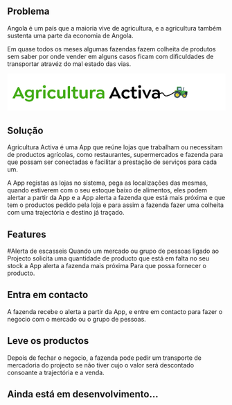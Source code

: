 ## Problema
Angola é um país que a maioria vive de agricultura, e a agricultura também sustenta uma parte da economia de Angola.

Em quase todos os meses algumas fazendas fazem colheita de produtos sem saber por onde vender em alguns casos ficam com dificuldades de transportar atravéz do mal estado das vias.

![Image description](https://github.com/BatistaTony/agricultura_activaAO/blob/master/public/images/logo.png)

## Solução
Agricultura Activa é uma App que reúne lojas que trabalham ou necessitam de productos agrícolas, como restaurantes, supermercados e fazenda para que possam ser conectadas e facilitar a prestação de serviços para cada um.

A App registas as lojas no sistema, pega as localizações das mesmas, quando estiverem com o seu estoque baixo de alimentos, eles podem alertar a partir da App e a App alerta a fazenda que está mais próxima e que tem o productos pedido pela loja e para assim a fazenda fazer uma colheita com uma trajectória e destino já traçado.

## Features

#Alerta de escasseis
Quando um mercado ou grupo de pessoas ligado ao Projecto solicita uma quantidade de producto que está em falta no seu stock a App alerta a fazenda mais próxima Para que possa fornecer o producto.

## Entra em contacto
A fazenda recebe o alerta a partir da App, e entre em contacto para fazer o negocio com o mercado ou o grupo de pessoas.

## Leve os productos
Depois de fechar o negocio, a fazenda pode pedir um transporte de mercadoria do projecto se não tiver cujo o valor será descontado consoante a trajectória e a venda.


## Ainda está em desenvolvimento...
